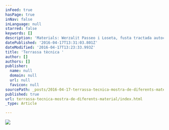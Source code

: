 ```yaml
---
inFeed: true
hasPage: true
inNav: false
inLanguage: null
starred: false
keywords: []
description: 'Materials: Werzalit Passeo i Loseta, fusta tractada autoclau i perfil Structura!'
datePublished: '2016-04-17T13:31:03.801Z'
dateModified: '2016-04-17T13:23:33.993Z'
title: 'Terrassa tècnica '
author: []
authors: []
publisher:
  name: null
  domain: null
  url: null
  favicon: null
sourcePath: _posts/2016-04-17-terrassa-tecnica-mostra-de-diferents-material.md
published: true
url: terrassa-tecnica-mostra-de-diferents-material/index.html
_type: Article

---
```

![](https://the-grid-user-content.s3-us-west-2.amazonaws.com/7355ea61-5597-49f1-b4cb-c01a787ad715.jpg)